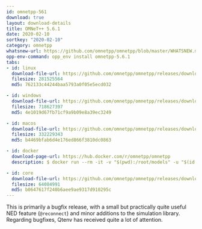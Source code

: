 ```yaml
---
id: omnetpp-561
download: true
layout: download-details
title: OMNeT++ 5.6.1
date: 2020-02-10
sortkey: "2020-02-10"
category: omnetpp
whatsnew-url: https://github.com/omnetpp/omnetpp/blob/master/WHATSNEW.md#omnet-561-february-2020
opp-env-command: opp_env install omnetpp-5.6.1
tabs:
- id: linux
  download-file-url: https://github.com/omnetpp/omnetpp/releases/download/omnetpp-5.6.1/omnetpp-5.6.1-src-linux.tgz
  filesize: 281525564
  md5: 762133c44244baa5793a0f05e5ecd032

- id: windows
  download-file-url: https://github.com/omnetpp/omnetpp/releases/download/omnetpp-5.6.1/omnetpp-5.6.1-src-windows.zip
  filesize: 718627397
  md5: 4e1019d67fb71cf9a9b09e8a39ec3249

- id: macos
  download-file-url: https://github.com/omnetpp/omnetpp/releases/download/omnetpp-5.6.1/omnetpp-5.6.1-src-macosx.tgz
  filesize: 332229343
  md5: b4469bfab6d4e176ed866f3810dc0863

- id: docker
  download-page-url: https://hub.docker.com/r/omnetpp/omnetpp
  description: $ docker run --rm -it -v "$(pwd):/root/models" -u "$(id -u):$(id -g)" omnetpp/omnetpp:u18.04-5.6.1

- id: core
  download-file-url: https://github.com/omnetpp/omnetpp/releases/download/omnetpp-5.6.1/omnetpp-5.6.1-src-core.tgz
  filesize: 64084991
  md5: b0647617f240b6aee9ae9317d910295c
---
```


This is primarily a bugfix release, with a small but practically quite useful NED feature (`@reconnect`) and minor additions to the simulation library.
Regarding bugfixes, Qtenv has received quite a lot of attention.
